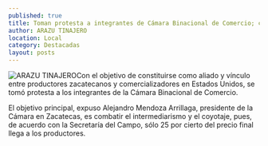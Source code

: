 ```yaml
---
published: true
title: Toman protesta a integrantes de Cámara Binacional de Comercio; combatirá intermediarismo y coyotaje
author: ARAZU TINAJERO
location: Local
category: Destacadas
layout: posts
---
```


![ARAZU TINAJERO](http://i.imgur.com/r9gOYePm.jpg)Con el objetivo de constituirse como aliado y vínculo entre productores zacatecanos y comercializadores en Estados Unidos, se tomó protesta a los integrantes de la Cámara Binacional de Comercio. 

El objetivo principal, expuso Alejandro Mendoza Arrillaga, presidente de la Cámara en Zacatecas, es combatir el intermediarismo y el coyotaje, pues, de acuerdo con la Secretaría del Campo, sólo 25 por cierto del precio final llega a los productores.

